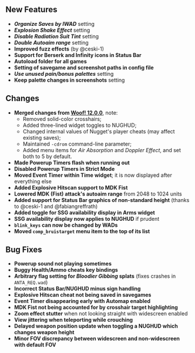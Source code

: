 ## New Features

- **_Organize Saves by IWAD_** setting
- **_Explosion Shake Effect_** setting
- **_Disable Radiation Suit Tint_** setting
- **_Double Autoaim range_** setting
- **Improved fuzz effects** (by @ceski-1)
- **Support for Berserk and Infinity icons in Status Bar**
- **Autoload folder for all games**
- **Setting of savegame and screenshot paths in config file**
- **_Use unused pain/bonus palettes_** setting
- **Keep palette changes in screenshots** setting

## Changes

- **Merged changes from [Woof! 12.0.0](https://github.com/fabiangreffrath/woof/releases/tag/woof_12.0.0)**, note:
  - Removed solid-color crosshairs;
  - Added three-lined widget toggles to NUGHUD;
  - Changed internal values of Nugget's player cheats (may affect existing saves);
  - Maintained `-cdrom` command-line parameter;
  - Added menu items for _Air Absorption_ and _Doppler Effect_, and set both to 5 by default.
- **Made Powerup Timers flash when running out**
- **Disabled Powerup Timers in Strict Mode**
- **Moved Event Timer within Time widget**; it is now displayed after everything else
- **Added Explosive Hitscan support to MDK Fist**
- **Lowered MDK (Fist) attack's autoaim range** from 2048 to 1024 units
- **Added support for Status Bar graphics of non-standard height** (thanks to @ceski-1 and @fabiangreffrath)
- **Added toggle for SSG availability display in Arms widget**
- **SSG availability display now applies to NUGHUD** if prudent
- **`blink_keys` can now be changed by WADs**
- **Moved `comp_bruistarget` menu item to the top of its list**

## Bug Fixes

- **Powerup sound not playing sometimes**
- **Buggy Health/Ammo cheats key bindings**
- **Arbitrary flag setting for _Bloodier Gibbing_ splats** (fixes crashes in `ANTA_REQ.wad`)
- **Incorrect Status Bar/NUGHUD minus sign handling**
- **Explosive Hitscan cheat not being saved in savegames**
- **Event Timer disappearing early with Automap enabled**
- **MDK Fist not being accounted for by crosshair target highlighting**
- **Zoom effect stutter** when not looking straight with widescreen enabled
- **View jittering when teleporting while crouching**
- **Delayed weapon position update when toggling a NUGHUD which changes weapon height**
- **Minor FOV discrepancy between widescreen and non-widescreen with default FOV**
